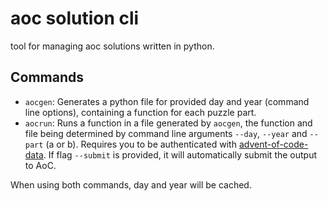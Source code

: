 # aoc solution cli

tool for managing aoc solutions written in python.

## Commands
- `aocgen`: Generates a python file for provided day and year (command line options), containing a function for each puzzle part.
- `aocrun`: Runs a function in a file generated by `aocgen`, the function and file being determined by command line arguments `--day`, `--year` and `--part` (a or b). Requires you to be authenticated with [advent-of-code-data](https://pypi.org/project/advent-of-code-data/). If flag `--submit` is provided, it will automatically submit the output to AoC.

When using both commands, day and year will be cached.
